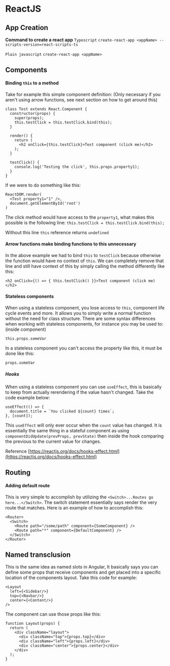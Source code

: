# ReactJS

## App Creation
**Command to create a react app**
`Typescript`
`create-react-app <appName> --scripts-version=react-scripts-ts`

`Plain javascript`
`create-react-app <appName>`

## Components

#### Binding `this` to a method
Take for example this simple component definition: (Only necessary if you aren't using arrow functions, see next section on how to get around this)
```
class Test extends React.Component {
  constructor(props) {
    super(props);
    this.testClick = this.testClick.bind(this);
  }

  render() {
    return (
      <h2 onClick={this.testClick}>Test component (click me)</h2>
    );
  }

  testClick() {
    console.log('Testing the click', this.props.property1);
  }
}
```

If we were to do something like this: 
```
ReactDOM.render(
  <Test property1="1" />,
  document.getElementById('root')
)
```

The click method would have access to the `property1`, what makes this possible is the following line:
`this.testClick = this.testClick.bind(this);`

Without this line `this` reference returns `undefined`

#### Arrow functions make binding functions to this unnecessary
In the above example we had to bind `this` to `testClick` because otherwise the function would have no context of `this`. We can completely remove that line and still have context of this by simply calling the method differently like this:

```
<h2 onClick={() => { this.testClick() }}>Test component (click me)</h2>
```

#### Stateless components
When using a stateless component, you lose access to `this`, component life cycle events and more. It allows you to simply write a normal function without the need for class structure. There are some syntax differences when working with stateless components, for instance you may be used to: (inside component)

`this.props.someVar`

In a stateless component you can't access the property like this, it must be done like this:

`props.someVar`

##### Hooks
When using a stateless component you can use `useEffect`, this is basically to keep from actually rerendering if the value hasn't changed. Take the code example below:

```
useEffect(() => {
  document.title = `You clicked ${count} times`;
}, [count]);
```

This `useEffect` will only ever occur when the `count` value has changed. It is essentially the same thing in a stateful component as using `componentDidUpdate(prevProps, prevState)` then inside the hook comparing the previous to the current value for changes.

Reference [https://reactjs.org/docs/hooks-effect.html](https://reactjs.org/docs/hooks-effect.html)

## Routing

#### Adding default route
This is very simple to accomplish by utilizing the `<Switch>...Routes go here...</Switch>`. The switch statement essentially says render the very route that matches. Here is an example of how to accomplish this:

```
<Router>
  <Switch>
    <Route path="/some/path" component={SomeComponent} />
    <Route path="*" component={DefaultComponent} />
  </Switch>
</Router> 
```

## Named transclusion
This is the same idea as named slots in Angular, It basically says you can define some props that receive components and get placed into a specific location of the components layout. Take this code for example:

```
<Layout
  left={<Sidebar/>}
  top={<Navbar/>}
  center={<Content/>}
/>
```

The component can use those props like this:

```
function Layout(props) {
  return (
    <div className="layout">
      <div className="top">{props.top}</div>
      <div className="left">{props.left}</div>
      <div className="center">{props.center}</div>
    </div>
  );
}
```


